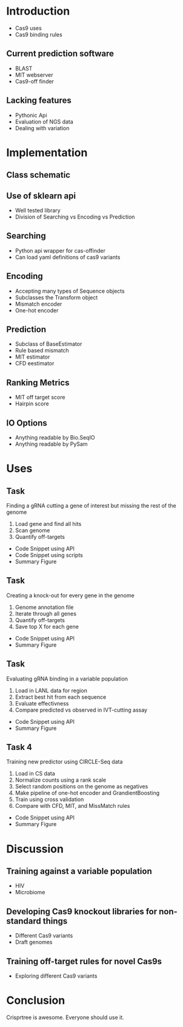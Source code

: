 # Introduction

- Cas9 uses
- Cas9 binding rules

## Current prediction software
 - BLAST
 - MIT webserver
 - Cas9-off finder

## Lacking features
 -  Pythonic Api
 -  Evaluation of NGS data
 -  Dealing with variation

# Implementation

## Class schematic

## Use of sklearn api
 -  Well tested library
 -  Division of Searching vs Encoding vs Prediction

## Searching
 -  Python api wrapper for cas-offinder
 -  Can load yaml definitions of cas9 variants

## Encoding
 -  Accepting many types of Sequence objects
 -  Subclasses the Transform object
 -  Mismatch encoder
 -  One-hot encoder

## Prediction
 - Subclass of BaseEstimator
 - Rule based mismatch
 - MIT estimator
 - CFD eestimator
 
## Ranking Metrics
 - MIT off target score
 - Hairpin score

## IO Options
 - Anything readable by Bio.SeqIO
 - Anything readable by PySam


# Uses

## Task
 Finding a gRNA cutting a gene of interest but missing the rest of the genome
 
 1. Load gene and find all hits
 2. Scan genome
 3. Quantify off-targets
 
 - Code Snippet using API
 - Code Snippet using scripts
 - Summary Figure
 
## Task
 Creating a knock-out for every gene in the genome
 
 1. Genome annotation file
 2. Iterate through all genes
 3. Quantify off-targets
 4. Save top X for each gene
 
 - Code Snippet using API
 - Summary Figure

## Task
 Evaluating gRNA binding in a variable population
 
 1. Load in LANL data for region
 2. Extract best hit from each sequence
 3. Evaluate effectivness
 4. Compare predicted vs observed in IVT-cutting assay
 
 - Code Snippet using API
 - Summary Figure
 
## Task 4
 Training new predictor using CIRCLE-Seq data
 
 1. Load in CS data
 2. Normalize counts using a rank scale
 3. Select random positions on the genome as negatives
 4. Make pipeline of one-hot encoder and GrandientBoosting
 5. Train using cross validation
 6. Compare with CFD, MIT, and MissMatch rules
 
 - Code Snippet using API
 - Summary Figure
 
# Discussion

## Training against a variable population
 - HIV
 - Microbiome

## Developing Cas9 knockout libraries for non-standard things
 - Different Cas9 variants
 - Draft genomes
 
## Training off-target rules for novel Cas9s
 - Exploring different Cas9 variants
 
# Conclusion
  
  Crisprtree is awesome. Everyone should use it.
